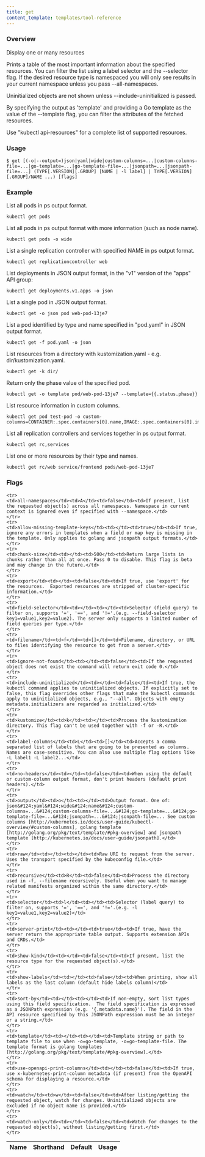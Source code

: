```yaml
---
title: get
content_template: templates/tool-reference
---
```


### Overview
Display one or many resources

 Prints a table of the most important information about the specified resources. You can filter the list using a label selector and the --selector flag. If the desired resource type is namespaced you will only see results in your current namespace unless you pass --all-namespaces.

 Uninitialized objects are not shown unless --include-uninitialized is passed.

 By specifying the output as 'template' and providing a Go template as the value of the --template flag, you can filter the attributes of the fetched resources.

Use "kubectl api-resources" for a complete list of supported resources.

### Usage

`$ get [(-o|--output=)json|yaml|wide|custom-columns=...|custom-columns-file=...|go-template=...|go-template-file=...|jsonpath=...|jsonpath-file=...] (TYPE[.VERSION][.GROUP] [NAME | -l label] | TYPE[.VERSION][.GROUP]/NAME ...) [flags]`


### Example

 List all pods in ps output format.

```shell
kubectl get pods
```

 List all pods in ps output format with more information (such as node name).

```shell
kubectl get pods -o wide
```

 List a single replication controller with specified NAME in ps output format.

```shell
kubectl get replicationcontroller web
```

 List deployments in JSON output format, in the "v1" version of the "apps" API group:

```shell
kubectl get deployments.v1.apps -o json
```

 List a single pod in JSON output format.

```shell
kubectl get -o json pod web-pod-13je7
```

 List a pod identified by type and name specified in "pod.yaml" in JSON output format.

```shell
kubectl get -f pod.yaml -o json
```

 List resources from a directory with kustomization.yaml - e.g. dir/kustomization.yaml.

```shell
kubectl get -k dir/
```

 Return only the phase value of the specified pod.

```shell
kubectl get -o template pod/web-pod-13je7 --template={{.status.phase}}
```

 List resource information in custom columns.

```shell
kubectl get pod test-pod -o custom-columns=CONTAINER:.spec.containers[0].name,IMAGE:.spec.containers[0].image
```

 List all replication controllers and services together in ps output format.

```shell
kubectl get rc,services
```

 List one or more resources by their type and names.

```shell
kubectl get rc/web service/frontend pods/web-pod-13je7
```




### Flags

<div class="table-responsive"><table class="table table-bordered">
<thead class="thead-light">
<tr>
            <th>Name</th>
            <th>Shorthand</th>
            <th>Default</th>
            <th>Usage</th>
        </tr>
    </thead>
    <tbody>
    
    <tr>
    <td>all-namespaces</td><td>A</td><td>false</td><td>If present, list the requested object(s) across all namespaces. Namespace in current context is ignored even if specified with --namespace.</td>
    </tr>
    <tr>
    <td>allow-missing-template-keys</td><td></td><td>true</td><td>If true, ignore any errors in templates when a field or map key is missing in the template. Only applies to golang and jsonpath output formats.</td>
    </tr>
    <tr>
    <td>chunk-size</td><td></td><td>500</td><td>Return large lists in chunks rather than all at once. Pass 0 to disable. This flag is beta and may change in the future.</td>
    </tr>
    <tr>
    <td>export</td><td></td><td>false</td><td>If true, use 'export' for the resources.  Exported resources are stripped of cluster-specific information.</td>
    </tr>
    <tr>
    <td>field-selector</td><td></td><td></td><td>Selector (field query) to filter on, supports '=', '==', and '!='.(e.g. --field-selector key1=value1,key2=value2). The server only supports a limited number of field queries per type.</td>
    </tr>
    <tr>
    <td>filename</td><td>f</td><td>[]</td><td>Filename, directory, or URL to files identifying the resource to get from a server.</td>
    </tr>
    <tr>
    <td>ignore-not-found</td><td></td><td>false</td><td>If the requested object does not exist the command will return exit code 0.</td>
    </tr>
    <tr>
    <td>include-uninitialized</td><td></td><td>false</td><td>If true, the kubectl command applies to uninitialized objects. If explicitly set to false, this flag overrides other flags that make the kubectl commands apply to uninitialized objects, e.g., "--all". Objects with empty metadata.initializers are regarded as initialized.</td>
    </tr>
    <tr>
    <td>kustomize</td><td>k</td><td></td><td>Process the kustomization directory. This flag can't be used together with -f or -R.</td>
    </tr>
    <tr>
    <td>label-columns</td><td>L</td><td>[]</td><td>Accepts a comma separated list of labels that are going to be presented as columns. Names are case-sensitive. You can also use multiple flag options like -L label1 -L label2...</td>
    </tr>
    <tr>
    <td>no-headers</td><td></td><td>false</td><td>When using the default or custom-column output format, don't print headers (default print headers).</td>
    </tr>
    <tr>
    <td>output</td><td>o</td><td></td><td>Output format. One of: json&#124;yaml&#124;wide&#124;name&#124;custom-columns=...&#124;custom-columns-file=...&#124;go-template=...&#124;go-template-file=...&#124;jsonpath=...&#124;jsonpath-file=... See custom columns [http://kubernetes.io/docs/user-guide/kubectl-overview/#custom-columns], golang template [http://golang.org/pkg/text/template/#pkg-overview] and jsonpath template [http://kubernetes.io/docs/user-guide/jsonpath].</td>
    </tr>
    <tr>
    <td>raw</td><td></td><td></td><td>Raw URI to request from the server.  Uses the transport specified by the kubeconfig file.</td>
    </tr>
    <tr>
    <td>recursive</td><td>R</td><td>false</td><td>Process the directory used in -f, --filename recursively. Useful when you want to manage related manifests organized within the same directory.</td>
    </tr>
    <tr>
    <td>selector</td><td>l</td><td></td><td>Selector (label query) to filter on, supports '=', '==', and '!='.(e.g. -l key1=value1,key2=value2)</td>
    </tr>
    <tr>
    <td>server-print</td><td></td><td>true</td><td>If true, have the server return the appropriate table output. Supports extension APIs and CRDs.</td>
    </tr>
    <tr>
    <td>show-kind</td><td></td><td>false</td><td>If present, list the resource type for the requested object(s).</td>
    </tr>
    <tr>
    <td>show-labels</td><td></td><td>false</td><td>When printing, show all labels as the last column (default hide labels column)</td>
    </tr>
    <tr>
    <td>sort-by</td><td></td><td></td><td>If non-empty, sort list types using this field specification.  The field specification is expressed as a JSONPath expression (e.g. '{.metadata.name}'). The field in the API resource specified by this JSONPath expression must be an integer or a string.</td>
    </tr>
    <tr>
    <td>template</td><td></td><td></td><td>Template string or path to template file to use when -o=go-template, -o=go-template-file. The template format is golang templates [http://golang.org/pkg/text/template/#pkg-overview].</td>
    </tr>
    <tr>
    <td>use-openapi-print-columns</td><td></td><td>false</td><td>If true, use x-kubernetes-print-column metadata (if present) from the OpenAPI schema for displaying a resource.</td>
    </tr>
    <tr>
    <td>watch</td><td>w</td><td>false</td><td>After listing/getting the requested object, watch for changes. Uninitialized objects are excluded if no object name is provided.</td>
    </tr>
    <tr>
    <td>watch-only</td><td></td><td>false</td><td>Watch for changes to the requested object(s), without listing/getting first.</td>
    </tr>
</tbody>
</table></div>



